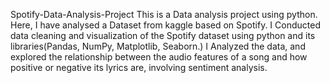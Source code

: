 Spotify-Data-Analysis-Project
This is a Data analysis project using python.
Here, I have analysed a Dataset from kaggle based on Spotify.
I Conducted data cleaning and visualization of the Spotify dataset using python and its libraries(Pandas, NumPy, Matplotlib, Seaborn.) 
I Analyzed the data, and explored the relationship between the audio features of a song and how positive or negative its lyrics are, involving sentiment analysis.
